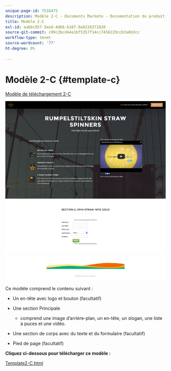 ```yaml
---
unique-page-id: 7516475
description: Modèle 2-C - Documents Marketo - Documentation du produit
title: Modèle 2-C
exl-id: aabbc957-5eed-4db6-b107-0a8226371820
source-git-commit: c09c2bcd44a1bf5357f14cc7456229ccb3a6b3cc
workflow-type: tm+mt
source-wordcount: '77'
ht-degree: 0%

---
```


# Modèle 2-C {#template-c}

[Modèle de téléchargement 2-C](https://docs.marketo.com/download/attachments/7516475/template2-c.html?version=1&amp;modificationdate=1433229240000&amp;api=v2)

![](assets/image2015-6-4-9-3a31-3a46.png)

Ce modèle comprend le contenu suivant :

* Un en-tête avec logo et bouton (facultatif)
* Une section Principale

   * comprend une image d’arrière-plan, un en-tête, un slogan, une liste à puces et une vidéo.

* Une section de corps avec du texte et du formulaire (facultatif)
* Pied de page (facultatif)

**Cliquez ci-dessous pour télécharger ce modèle :**

[Template2-C.html](https://docs.marketo.com/download/attachments/7516475/template2-c.html?version=1&amp;modificationdate=1433229240000&amp;api=v2)
